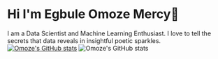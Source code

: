 # Hi I'm Egbule Omoze Mercy👋
I am a Data Scientist and Machine Learning Enthusiast. I love to tell the secrets that data reveals in insightful poetic sparkles.
[![Omoze's GitHub stats](https://github-readme-stats.vercel.app/api?username=Omoze5)](https://github.com/Omoze5/github-readme-stats)
![Omoze's GitHub stats](https://github-readme-stats.vercel.app/api?username=Omoze5&show_icons=true&theme=radical)
<!--
**Omoze5/Omoze5** is a ✨ _special_ ✨ repository because its `README.md` (this file) appears on your GitHub profile.

Here are some ideas to get you started:

- 🔭 I’m currently working on ...
- 🌱 I’m currently learning ...
- 👯 I’m looking to collaborate on ...
- 🤔 I’m looking for help with ...
- 💬 Ask me about ...
- 📫 How to reach me: ...
- 😄 Pronouns: ...
- ⚡ Fun fact: ...
-->

